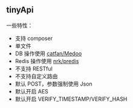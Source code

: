 tinyApi
--

一些特性：

- 支持 composer
- 单文件
- DB 操作使用 [catfan/Medoo](https://github.com/catfan/Medoo)
- Redis 操作使用 [nrk/predis](https://github.com/nrk/predis)
- 不支持 RESTful
- 不支持自定义路由
- 默认 POST，参数强制使用 Json
- 默认开启 AES
- 默认开启 VERIFY_TIMESTAMP/VERIFY_HASH